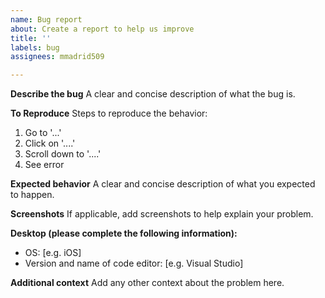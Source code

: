 ```yaml
---
name: Bug report
about: Create a report to help us improve
title: ''
labels: bug
assignees: mmadrid509

---
```


**Describe the bug**
A clear and concise description of what the bug is.

**To Reproduce**
Steps to reproduce the behavior:
1. Go to '...'
2. Click on '....'
3. Scroll down to '....'
4. See error

**Expected behavior**
A clear and concise description of what you expected to happen.

**Screenshots**
If applicable, add screenshots to help explain your problem.

**Desktop (please complete the following information):**
 - OS: [e.g. iOS]
 - Version and name of code editor: [e.g. Visual Studio]

**Additional context**
Add any other context about the problem here.
